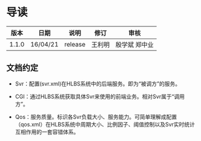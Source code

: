 # 导读

| 版本 | 日期 | 说明 | 修订 | 审核 |
| -- | -- | -- | -- | -- |
| 1.1.0 | 16/04/21 | release | 王利明 | 殷学斌 郑中业 |


## 文档约定

* Svr：配置(svr.xml)在HLBS系统中的后端服务。即为“被调方”的服务。

* CGI：通过HLBS系统获取具体Svr来使用的前端业务。相对Svr属于“调用方”。

* Qos：服务质量。标识各Svr负载大小、服务能力。可简单理解成配置（qos.xml）在HLBS系统中周期大小、比例因子、阈值控制以及Svr实时统计互相作用的一套容错体系。
